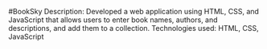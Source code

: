 #BookSky
Description: Developed a web application using HTML, CSS, and JavaScript that allows users to enter book names, authors, and descriptions, and add them to a collection.
Technologies used: HTML, CSS, JavaScript
